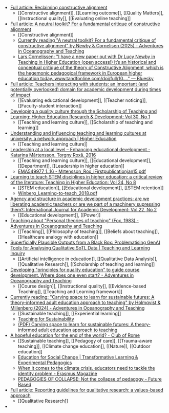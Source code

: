 - [Full article: Reclaiming constructive alignment](https://www.tandfonline.com/doi/full/10.1080/21568235.2020.1816197)
	- [[Constructive alignment]], [[Learning outcome]], [[Quality Matters]], [[Instructional quality]], [[Evaluating online teaching]]
- [Full article: A neutral toolkit? For a fundamental critique of constructive alignment](https://www.tandfonline.com/doi/full/10.1080/13562517.2025.2465987?src=)
	- [[Constructive alignment]]
	- [Currently reading "A neutral toolkit? For a fundamental critique of constructive alignment" by Newby & Cornelisen (2025) - Adventures in Oceanography and Teaching](https://mirjamglessmer.com/2025/02/22/currently-reading-a-neutral-toolkit-for-a-fundamental-critique-of-constructive-alignment-by-newby-cornelisen-2025/)
	- [Lars Cornelissen: "I have a new paper out with Dr Lucy Newby in Teaching in Higher Education (open access!) It’s an historical and conceptual critique of the theory of Constructive Alignment, which is the hegemonic pedagogical framework in European higher education today. www.tandfonline.com/doi/full/10...." — Bluesky](https://bsky.app/profile/lcornelissen.bsky.social/post/3lihslzlwvk2y)
- [Full article: Teachers interacting with students: an important (and potentially overlooked) domain for academic development during times of impact](https://www.tandfonline.com/doi/full/10.1080/1360144X.2019.1607743#abstract)
	- [[Evaluating educational development]], [[Teacher noticing]], [[Faculty-student interaction]]
- [Developing a quality culture through the Scholarship of Teaching and Learning: Higher Education Research & Development: Vol 30, No 1](https://www.tandfonline.com/doi/abs/10.1080/07294360.2011.536972)
	- [[Teaching and learning culture]], [[Scholarship of teaching and learning]]
- [Understanding and influencing teaching and learning cultures at university: a network approach | Higher Education](https://link.springer.com/article/10.1007/s10734-010-9368-9)
	- [[Teaching and learning culture]]
- [Leadership at a local level – Enhancing educational development - Katarina Mårtensson, Torgny Roxå, 2016](https://journals.sagepub.com/doi/abs/10.1177/1741143214549977)
	- [[Teaching and learning culture]], [[Educational development]], [[Department]], [[Leadership in higher education]]
	- [EMA549977 1..16 - Mrtensson_Rox_iFirstpublicationjan15.pdf](https://www.researchgate.net/profile/Katarina-Martensson/publication/273109191_Leadership_at_a_local_level_-_Enhancing_educational_development/links/550059e80cf2d61f820d6bbf/Leadership-at-a-local-level-Enhancing-educational-development.pdf)
- [Learning to teach STEM disciplines in higher education: a critical review of the literature: Teaching in Higher Education: Vol 24, No 8](https://www.tandfonline.com/doi/abs/10.1080/13562517.2018.1517735)
	- [[STEM education]], [[Educational development]], [[STEM retention]]
	- [Winberg_Learning-to-teach_2018.pdf](https://uwcscholar.uwc.ac.za:8443/server/api/core/bitstreams/878f7ed8-81b1-4e32-a572-e59773a0c92f/content)
- [Agency and structure in academic development practices: are we liberating academic teachers or are we part of a machinery supressing them?: International Journal for Academic Development: Vol 22, No 2](https://www.tandfonline.com/doi/abs/10.1080/1360144X.2016.1218883)
	- [[Educational development]], [[Power]]
- [Teaching about "Personal theories of teaching" (Fox, 1983) - Adventures in Oceanography and Teaching](https://mirjamglessmer.com/2023/05/04/teaching-about-personal-theories-of-teaching-fox-1983/)
	- [[Teaching]], [[Philosophy of teaching]], [[Beliefs about teaching]], [[Healthcare analogy with education]]
- [Superficially Plausible Outputs from a Black Box: Problematising GenAI Tools for Analysing Qualitative SoTL Data | Teaching and Learning Inquiry](https://journalhosting.ucalgary.ca/index.php/TLI/article/view/79359)
	- [[Artificial intelligence in education]], [[Qualitative Data Analysis]], [[Qualitative Research]], [[Scholarship of teaching and learning]]
- [Developing "principles for quality education" to guide course development. Where does one even start? - Adventures in Oceanography and Teaching](https://mirjamglessmer.com/2025/01/23/developing-principles-for-quality-education-to-guide-course-development-where-does-one-even-start/)
	- [[Course design]], [[Instructional quality]], [[Evidence-based Teaching]], [[Teaching and Learning framework]]
- [Currently reading: "Carving space to learn for sustainable futures: A theory-informed adult education approach to teaching" by Holmqvist & Millenberg (2024) - Adventures in Oceanography and Teaching](https://mirjamglessmer.com/2024/12/10/currently-reading-carving-space-to-learn-for-sustainable-futures-a-theory-informed-adult-education-approach-to-teaching-by-holmqvist-millenberg-2024/)
	- [[Sustainable teaching]], [[Experiential learning]]
	- [Teaching for Sustainability](https://teachingsustainability.blogg.lu.se/)
	- [(PDF) Carving space to learn for sustainable futures: A theory-informed adult education approach to teaching](https://www.researchgate.net/publication/384955196_Carving_space_to_learn_for_sustainable_futures_A_theory-informed_adult_education_approach_to_teaching)
- [A hopeful education for the end of the world? - Club of Rome](https://www.clubofrome.org/blog-post/servant-miklos-pedagogies-collapse/)
	- [[Sustainable teaching]], [[Pedagogy of care]], [[Trauma-aware teaching]], [[Climate change education]], [[Nature]], [[Outdoor education]]
	- [Education for Social Change | Transformative Learning & Experimental Pedagogics](https://www.education4socialchange.com/)
	- [When it comes to the climate crisis, educators need to tackle the identity problem - Erasmus Magazine](https://www.erasmusmagazine.nl/en/2020/11/20/whether-it-comes-to-the-climate-crisis-educators-need-to-tackle-the-identity-problem/)
	- [PEDAGOGIES OF COLLAPSE: Not the collapse of pedagogy - Future Based](https://futurebased.org/climate-madness/pedagogies-of-collapse-not-the-collapse-of-pedagogy/)
- [Full article: Reporting guidelines for qualitative research: a values-based approach](https://www.tandfonline.com/doi/full/10.1080/14780887.2024.2382244#abstract)
	- [[Qualitative Research]]
-
